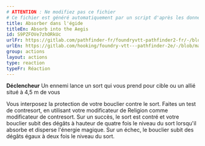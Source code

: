 ```yaml
---
# ATTENTION : Ne modifiez pas ce fichier
# Ce fichier est généré automatiquement par un script d'après les données du module Foundry VTT officiel et de sa traduction
title: Absorber dans l'égide
titleEn: Absorb into the Aegis
id: S9PZFOVe7zhORkUc
urlFr: https://gitlab.com/pathfinder-fr/foundryvtt-pathfinder2-fr/-/blob/master/data/actions/S9PZFOVe7zhORkUc.htm
urlEn: https://gitlab.com/hooking/foundry-vtt---pathfinder-2e/-/blob/master/packs/data/actions.db/absorb-into-the-aegis.json
group: actions
layout: actions
type: reaction
typeFr: Réaction
---
```

**Déclencheur** Un ennemi lance un sort qui vous prend pour cible ou un allié situé à 4,5 m de vous

Vous interposez la protection de votre bouclier contre le sort. Faites un test de contresort, en utilisant votre modificateur de Religion comme modificateur de contresort. Sur un succès, le sort est contré et votre bouclier subit des dégâts à hauteur de quatre fois le niveau du sort lorsqu'il absorbe et disperse l'énergie magique. Sur un échec, le bouclier subit des dégâts égaux à deux fois le niveau du sort.


